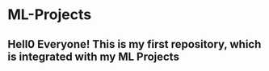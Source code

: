 # ML-Projects

## Hell0 Everyone! This is my first repository, which is integrated with my **ML Projects**
